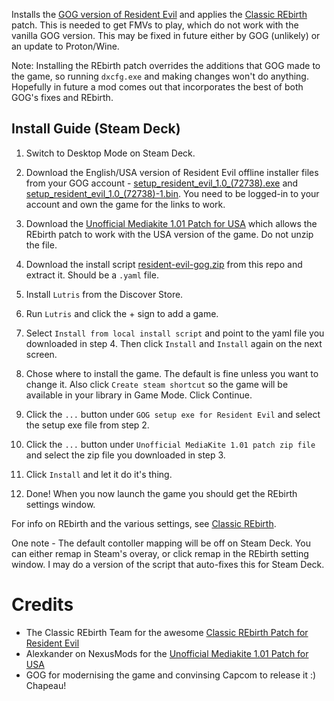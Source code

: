 Installs the [GOG version of Resident Evil](https://www.gog.com/game/resident_evil) and applies the [Classic REbirth](https://classicrebirth.com/index.php/downloads/resident-evil-classic-rebirth/) patch. This is needed to get FMVs to play, which do not work with the vanilla GOG version. This may be fixed in future either by GOG (unlikely) or an update to Proton/Wine.

Note: Installing the REbirth patch overrides the additions that GOG made to the game, so running `dxcfg.exe` and making changes won't do anything. Hopefully in future a mod comes out that incorporates the best of both GOG's fixes and REbirth.


## **Install Guide (Steam Deck)**
1. Switch to Desktop Mode on Steam Deck.

2. Download the English/USA version of Resident Evil offline installer files from your GOG account - [setup_resident_evil_1.0_(72738).exe](https://www.gog.com/downloads/resident_evil/en1installer0) and [setup_resident_evil_1.0_(72738)-1.bin](https://www.gog.com/downloads/resident_evil/en1installer1). You need to be logged-in to your account and own the game for the links to work. 

3. Download the [Unofficial Mediakite 1.01 Patch for USA](https://www.nexusmods.com/residentevil1996/mods/25?tab=files) which allows the REbirth patch to work with the USA version of the game. Do not unzip the file.

4. Download the install script [resident-evil-gog.zip](https://github.com/eskay993/gamefiles/raw/main/resident-evil/resident-evil-gog.zip) from this repo and extract it. Should be a `.yaml` file.

5. Install `Lutris` from the Discover Store.

6. Run `Lutris` and click the + sign to add a game.
   
7. Select `Install from local install script` and point to the yaml file you downloaded in step 4. Then click `Install` and `Install` again on the next screen.

8. Chose where to install the game. The default is fine unless you want to change it. Also click `Create steam shortcut` so the game will be available in your library in Game Mode. Click Continue.
   
9. Click the `...` button under `GOG setup exe for Resident Evil` and select the setup exe file from step 2.

10. Click the `...` button under `Unofficial MediaKite 1.01 patch zip file` and select the zip file you downloaded in step 3.

11. Click `Install` and let it do it's thing. 

12. Done! When you now launch the game you should get the REbirth settings window.

For info on REbirth and the various settings, see [Classic REbirth](https://classicrebirth.com/index.php/downloads/resident-evil-classic-rebirth/).

One note - The default contoller mapping will be off on Steam Deck. You can either remap in Steam's overay, or click remap in the REbirth setting window. I may do a version of the script that auto-fixes this for Steam Deck.

# Credits
- The Classic REbirth Team for the awesome [Classic REbirth Patch for Resident Evil](https://classicrebirth.com/index.php/downloads/resident-evil-classic-rebirth/)
- Alexkander on NexusMods for the [Unofficial Mediakite 1.01 Patch for USA](https://www.nexusmods.com/residentevil1996/mods/25?tab=files)
- GOG for modernising the game and convinsing Capcom to release it :) Chapeau!
